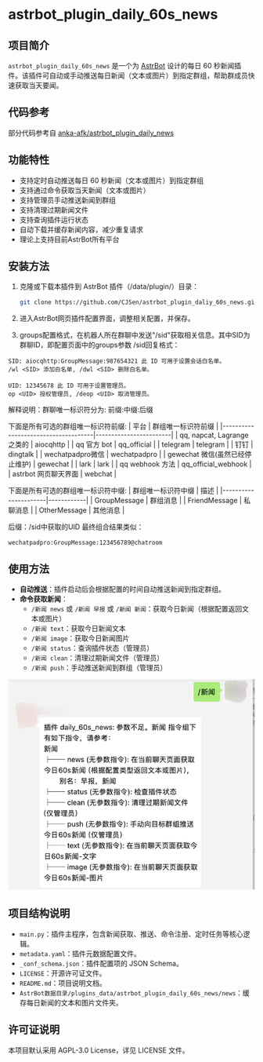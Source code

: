 # astrbot_plugin_daily_60s_news

## 项目简介

`astrbot_plugin_daily_60s_news` 是一个为 [AstrBot](https://github.com/AstrBotDevs/AstrBot) 设计的每日 60 秒新闻插件。该插件可自动或手动推送每日新闻（文本或图片）到指定群组，帮助群成员快速获取当天要闻。

## 代码参考
部分代码参考自 [anka-afk/astrbot_plugin_daily_news](https://github.com/anka-afk/astrbot_plugin_daily_news)

## 功能特性

- 支持定时自动推送每日 60 秒新闻（文本或图片）到指定群组
- 支持通过命令获取当天新闻（文本或图片）
- 支持管理员手动推送新闻到群组
- 支持清理过期新闻文件
- 支持查询插件运行状态
- 自动下载并缓存新闻内容，减少重复请求
- 理论上支持目前AstrBot所有平台

## 安装方法

1. 克隆或下载本插件到 AstrBot 插件（/data/plugin/）目录：
   ```bash
   git clone https://github.com/CJSen/astrbot_plugin_daliy_60s_news.git
   ```
2. 进入AstrBot网页插件配置界面，调整相关配置，并保存。

3. groups配置格式，在机器人所在群聊中发送"/sid"获取相关信息。其中SID为群聊ID，即配置页面中的groups参数
/sid回复格式：
```
SID: aiocqhttp:GroupMessage:987654321 此 ID 可用于设置会话白名单。
/wl <SID> 添加白名单, /dwl <SID> 删除白名单。

UID: 12345678 此 ID 可用于设置管理员。
op <UID> 授权管理员, /deop <UID> 取消管理员。
```

解释说明：群聊唯一标识符分为: 前缀:中缀:后缀

下面是所有可选的群组唯一标识符前缀:
| 平台                                | 群组唯一标识符前缀     |
|-------------------------------------|------------------------|
| qq, napcat, Lagrange 之类的         | aiocqhttp              |
| qq 官方 bot                         | qq_official            |
| telegram                            | telegram               |
| 钉钉                                | dingtalk               |
| wechatpadpro微信                    | wechatpadpro           |
| gewechat 微信(虽然已经停止维护)     | gewechat               |
| lark                                | lark                   |
| qq webhook 方法                     | qq_official_webhook    |
| astrbot 网页聊天界面                | webchat                |

下面是所有可选的群组唯一标识符中缀:
| 群组唯一标识符中缀   | 描述       |
|----------------------|------------|
| GroupMessage         | 群组消息   |
| FriendMessage        | 私聊消息   |
| OtherMessage         | 其他消息   |

后缀：/sid中获取的UID
最终组合结果类似：
```text
wechatpadpro:GroupMessage:123456789@chatroom
```

## 使用方法

- **自动推送**：插件启动后会根据配置的时间自动推送新闻到指定群组。
- **命令获取新闻**：
  - `/新闻 news` 或 `/新闻 早报` 或 `/新闻 新闻`：获取今日新闻（根据配置返回文本或图片）
  - `/新闻 text`：获取今日新闻文本
  - `/新闻 image`：获取今日新闻图片
  - `/新闻 status`：查询插件状态（管理员）
  - `/新闻 clean`：清理过期新闻文件（管理员）
  - `/新闻 push`：手动推送新闻到群组（管理员）

![命令](./static/image.png)

## 项目结构说明

- `main.py`：插件主程序，包含新闻获取、推送、命令注册、定时任务等核心逻辑。
- `metadata.yaml`：插件元数据配置文件。
- `_conf_schema.json`：插件配置项的 JSON Schema。
- `LICENSE`：开源许可证文件。
- `README.md`：项目说明文档。
- `AstrBot数据目录/plugins_data/astrbot_plugin_daily_60s_news/news`：缓存每日新闻的文本和图片文件夹。

## 许可证说明

本项目默认采用 AGPL-3.0 License，详见 LICENSE 文件。

